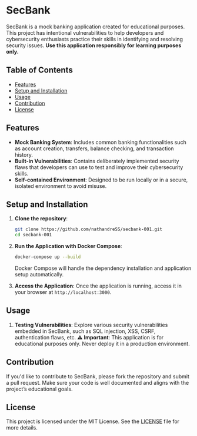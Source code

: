 # SecBank

SecBank is a mock banking application created for educational purposes. This project has intentional vulnerabilities to help developers and cybersecurity enthusiasts practice their skills in identifying and resolving security issues. **Use this application responsibly for learning purposes only.**

## Table of Contents
- [Features](#features)
- [Setup and Installation](#setup-and-installation)
- [Usage](#usage)
- [Contribution](#contribution)
- [License](#license)
  
## Features

- **Mock Banking System**: Includes common banking functionalities such as account creation, transfers, balance checking, and transaction history.
- **Built-in Vulnerabilities**: Contains deliberately implemented security flaws that developers can use to test and improve their cybersecurity skills.
- **Self-contained Environment**: Designed to be run locally or in a secure, isolated environment to avoid misuse.

## Setup and Installation

1. **Clone the repository**:
    ```bash
    git clone https://github.com/nathandreSS/secbank-001.git
    cd secbank-001
    ```

2. **Run the Application with Docker Compose**:
    ```bash
    docker-compose up --build
    ```

   Docker Compose will handle the dependency installation and application setup automatically.

3. **Access the Application**:
    Once the application is running, access it in your browser at `http://localhost:3000`.

## Usage

1. **Testing Vulnerabilities**: Explore various security vulnerabilities embedded in SecBank, such as SQL injection, XSS, CSRF, authentication flaws, etc.
   **⚠️ Important**: This application is for educational purposes only. Never deploy it in a production environment.


## Contribution

If you'd like to contribute to SecBank, please fork the repository and submit a pull request. Make sure your code is well documented and aligns with the project’s educational goals.

## License

This project is licensed under the MIT License. See the [LICENSE](LICENSE) file for more details.
